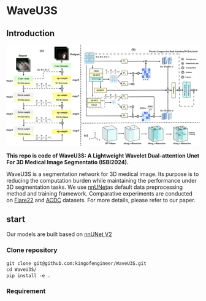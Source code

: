 # WaveU3S

## Introduction

![framework](./figure/image.jpg) 

  **This repo is code of WaveU3S: A Lightweight Wavelet Dual-attention Unet For 3D Medical Image Segmentatio (ISBI2024).**

WaveU3S is a segmentation network for 3D medical image. Its purpose is to reducing the computation burden while maintaining the performance under 3D segmentation tasks. We use [nnUNet](https://github.com/MIC-DKFZ/nnUNet )as default data preprocessing method and training framework. Comparative experiments are conducted on [Flare22](https://flare22.grand-challenge.org/Dataset/) and [ACDC](https://humanheart-project.creatis.insa-lyon.fr/database/#collection/637218c173e9f0047faa00fb) datasets. For more details, please refer to our paper.

## start
Our models are built based on [nnUNet V2](https://github.com/MIC-DKFZ/nnUNet )
### Clone repository
```shell
git clone git@github.com:kingofengineer/WaveU3S.git
cd WaveU3S/
pip install -e .
```
### Requirement

